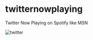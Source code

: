 # twitternowplaying

Twitter Now Playing on Spotify like MSN 

![twitter](https://i.hizliresim.com/0vT5R9.png)
